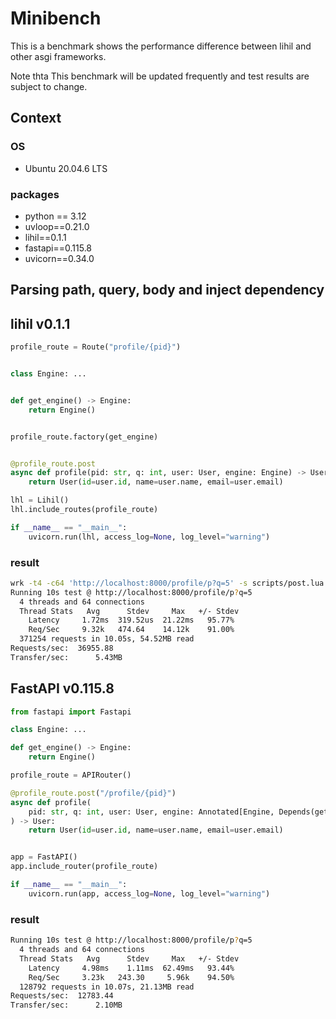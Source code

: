 # Minibench

This is a benchmark shows the performance difference between lihil and other asgi frameworks.

Note thta This benchmark will be updated frequently and test results are subject to change.

## Context

### OS

- Ubuntu 20.04.6 LTS

### packages

- python == 3.12
- uvloop==0.21.0
- lihil==0.1.1
- fastapi==0.115.8
- uvicorn==0.34.0

## Parsing path, query, body and inject dependency

## lihil v0.1.1

```python
profile_route = Route("profile/{pid}")


class Engine: ...


def get_engine() -> Engine:
    return Engine()


profile_route.factory(get_engine)


@profile_route.post
async def profile(pid: str, q: int, user: User, engine: Engine) -> User:
    return User(id=user.id, name=user.name, email=user.email)

lhl = Lihil()
lhl.include_routes(profile_route)

if __name__ == "__main__":
    uvicorn.run(lhl, access_log=None, log_level="warning")
```

### result

```bash
wrk -t4 -c64 'http://localhost:8000/profile/p?q=5' -s scripts/post.lua
Running 10s test @ http://localhost:8000/profile/p?q=5
  4 threads and 64 connections
  Thread Stats   Avg      Stdev     Max   +/- Stdev
    Latency     1.72ms  319.52us  21.22ms   95.77%
    Req/Sec     9.32k   474.64    14.12k    91.00%
  371254 requests in 10.05s, 54.52MB read
Requests/sec:  36955.88
Transfer/sec:      5.43MB
```

## FastAPI v0.115.8

```python
from fastapi import Fastapi

class Engine: ...

def get_engine() -> Engine:
    return Engine()

profile_route = APIRouter()

@profile_route.post("/profile/{pid}")
async def profile(
    pid: str, q: int, user: User, engine: Annotated[Engine, Depends(get_engine)]
) -> User:
    return User(id=user.id, name=user.name, email=user.email)


app = FastAPI()
app.include_router(profile_route)

if __name__ == "__main__":
    uvicorn.run(app, access_log=None, log_level="warning")
```

### result

```bash
Running 10s test @ http://localhost:8000/profile/p?q=5
  4 threads and 64 connections
  Thread Stats   Avg      Stdev     Max   +/- Stdev
    Latency     4.98ms    1.11ms  62.49ms   93.44%
    Req/Sec     3.23k   243.30     5.96k    94.50%
  128792 requests in 10.07s, 21.13MB read
Requests/sec:  12783.44
Transfer/sec:      2.10MB
```